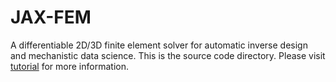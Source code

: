 # JAX-FEM

A differentiable 2D/3D finite element solver for automatic inverse design and mechanistic data science. This is the source code directory. Please visit [tutorial](https://github.com/tianjuxue/jax-am/tree/main/demos/fem) for more information.

